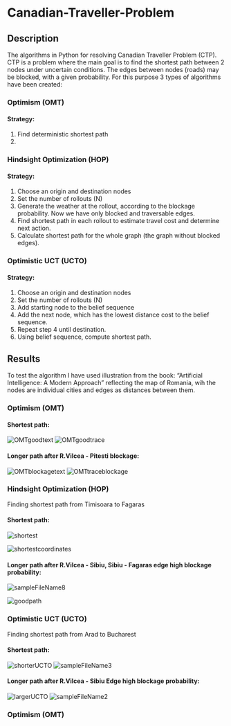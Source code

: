 # Canadian-Traveller-Problem
## Description
The algorithms in Python for resolving Canadian Traveller Problem (CTP). CTP is a problem where the main goal is to find the shortest path between 2 nodes under uncertain conditions. The edges between nodes (roads) may be blocked, with a given probability. For this purpose 3 types of algorithms have been created:
### Optimism (OMT)

#### Strategy:
1. Find deterministic shortest path
2. 
### Hindsight Optimization (HOP)

#### Strategy:
1. Choose an origin and destination nodes
2. Set the number of rollouts (N)
3. Generate the weather at the rollout, according to the blockage probability. Now we have only blocked and traversable edges.
4. Find shortest path in each rollout to estimate travel cost and determine next action.
5. Calculate shortest path for the whole graph (the graph without blocked edges).

### Optimistic UCT (UCTO)

#### Strategy:
1. Choose an origin and destination nodes
2. Set the number of rollouts (N)
3. Add starting node to the belief sequence
4. Add the next node, which has the lowest distance cost to the belief sequence.
5. Repeat step 4 until destination.
6. Using belief sequence, compute shortest path.

## Results
To test the algorithm I have used illustration from the book: “Artificial Intelligence: A Modern Approach” reflecting the map of Romania, wih the nodes are individual cities and edges as distances between them.

### Optimism (OMT)
#### Shortest path:
![OMTgoodtext](https://user-images.githubusercontent.com/44844566/196925899-3d1ec787-ded2-4a0a-8495-8388adc6a89f.PNG)
![OMTgoodtrace](https://user-images.githubusercontent.com/44844566/196925911-45dfd14b-06fe-41d6-8f2c-23bd8f40f72c.PNG)
#### Longer path after R.Vilcea - Pitesti blockage:
![OMTblockagetext](https://user-images.githubusercontent.com/44844566/196925949-86977485-16d9-4eae-af50-782f161f935d.PNG)
![OMTtraceblockage](https://user-images.githubusercontent.com/44844566/196925970-099ff9cd-bd88-47f9-8f10-953517fdbdea.PNG)
### Hindsight Optimization (HOP)
Finding shortest path from Timisoara to Fagaras
#### Shortest path:
![shortest](https://user-images.githubusercontent.com/44844566/196803422-1386e37f-f8e4-48e0-b430-185c58c40b71.png)

![shortestcoordinates](https://user-images.githubusercontent.com/44844566/196803423-fc033459-e470-4cf6-835d-c08dcb1420f7.PNG)
#### Longer path after R.Vilcea - Sibiu, Sibiu - Fagaras edge high blockage probability:
![sampleFileName8](https://user-images.githubusercontent.com/44844566/196803419-6ecec787-255b-4dcf-85e4-fc7b34c82d66.png)

![goodpath](https://user-images.githubusercontent.com/44844566/196803416-027bd634-3d4a-4ffe-ba80-6967b4b94652.PNG)
### Optimistic UCT (UCTO)
Finding shortest path from Arad to Bucharest
#### Shortest path:
![shorterUCTO](https://user-images.githubusercontent.com/44844566/196765384-3477c6c9-6c07-4542-b447-ad25dd5b2e20.PNG)
![sampleFileName3](https://user-images.githubusercontent.com/44844566/196765382-89bd4ad9-9cd6-4818-8317-07705caf8ed6.png)
#### Longer path after R.Vilcea - Sibiu Edge high blockage probability:
![largerUCTO](https://user-images.githubusercontent.com/44844566/196765387-94c54114-b33f-42ad-8e18-2db322992511.PNG)
![sampleFileName2](https://user-images.githubusercontent.com/44844566/196765377-57ac0297-e702-435d-9ac0-cd06613ad9c8.png)
### Optimism (OMT)
